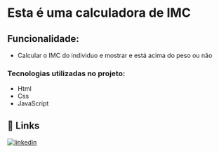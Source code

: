 # Esta é uma calculadora de IMC

## Funcionalidade:

- Calcular o IMC do individuo e mostrar e está acima do peso ou não

### Tecnologias utilizadas no projeto:

- Html
- Css
- JavaScript

## 🔗 Links
[![linkedin](https://img.shields.io/badge/linkedin-0A66C2?style=for-the-badge&logo=linkedin&logoColor=white)](https://www.linkedin.com/in/matheus-santana-7b3949291/)